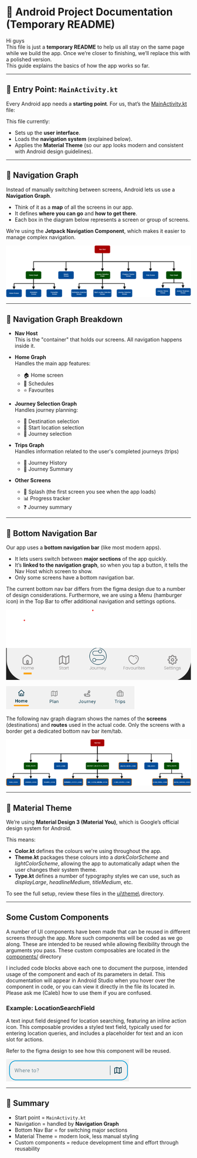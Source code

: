 # 🚀 Android Project Documentation (Temporary README)

Hi guys  
This file is just a **temporary README** to help us all stay on the same page while we build the
app. Once we’re closer to finishing, we’ll replace this with a polished version.  
This guide explains the basics of how the app works so far.

---

## 📌 Entry Point: `MainActivity.kt`

Every Android app needs a **starting point**. For us, that’s the [MainActivity.kt](https://github.com/Eduvos-ITDMA/CitiWay-App/blob/main/app/src/main/java/com/example/citiway/MainActivity.kt) file:

This file currently:

- Sets up the **user interface**.
- Loads the **navigation system** (explained below).
- Applies the **Material Theme** (so our app looks modern and consistent with Android design
  guidelines).

---

## 🧭 Navigation Graph

Instead of manually switching between screens, Android lets us use a **Navigation Graph**.

- Think of it as a **map** of all the screens in our app.
- It defines **where you can go** and **how to get there**.
- Each box in the diagram below represents a screen or group of screens.

We’re using the **Jetpack Navigation Component**, which makes it easier to manage complex navigation.

![Navigation Graph](readme-images/MyCiTi-nav-graph-2.png)

---

## 📂 Navigation Graph Breakdown

- **Nav Host**  
  This is the "container" that holds our screens. All navigation happens inside it.

- **Home Graph**  
  Handles the main app features:
  - 🏠 Home screen
  - 📅 Schedules
  - ⭐ Favourites

- **Journey Selection Graph**  
  Handles journey planning:
  - 🎯 Destination selection
  - 📍 Start location selection
  - 🚗 Journey selection

- **Trips Graph**  
  Handles information related to the user's completed journeys (trips)
  - 📜 Journey History
  - 📝 Journey Summary

- **Other Screens**
  - 🌊 Splash (the first screen you see when the app loads)
  - 📊 Progress tracker
  - ❓ Journey summary

---

## 📱 Bottom Navigation Bar

Our app uses a **bottom navigation bar** (like most modern apps).

- It lets users switch between **major sections** of the app quickly.
- It’s **linked to the navigation graph**, so when you tap a button, it tells the Nav Host which
  screen to show.
- Only some screens have a bottom navigation bar.

The current bottom nav bar differs from the figma design due to a number of design considerations. Furthermore, we are using a Menu (hamburger icon) in the Top Bar to offer additional navigation and settings options.

![Old Design](readme-images/old-bottom-bar.png)

![Current Design](readme-images/current-bottom-bar.png)

The following nav graph diagram shows the names of the **screens** (destinations) and **routes** used in the
actual code. Only the screens with a border get a dedicated bottom nav bar item/tab.

![Navigation Graph Implementation](readme-images/MyCiTi-nav-graph-implementation-2.png)

---

## 🎨 Material Theme

We’re using **Material Design 3 (Material You)**, which is Google’s official design system for
Android.

This means:

- **Color.kt** defines the colours we're using throughout the app.
- **Theme.kt** packages these colours into a _darkColorScheme_ and _lightColorScheme_, allowing the app to automatically adapt when the user changes their system theme.
- **Type.kt** defines a number of typography styles we can use, such as _displayLarge_, _headlineMedium_, _titleMedium_, etc.

To see the full setup, review these files in the [ui\theme\\](https://github.com/Eduvos-ITDMA/CitiWay-App/blob/main/app/src/main/java/com/example/citiway/ui/theme) directory.

---

## Some Custom Components

A number of UI components have been made that can be reused in different screens through the app. More such components will be coded as we go along. These are intended to be reused while allowing flexibility through the arguments you pass. These custom composables are located in the [components/](https://github.com/Eduvos-ITDMA/CitiWay-App/blob/main/app/src/main/java/com/example/citiway/ui/components) directory

I included code blocks above each one to document the purpose, intended usage of the component and each of its parameters in detail. This documentation will appear in Android Studio when you hover over the component in code, or you can view it directly in the file its located in. Please ask me (Caleb) how to use them if you are confused.

### Example: LocationSearchField
A text input field designed for location searching, featuring an inline action icon. This composable provides a styled text field, typically used for entering location queries, and includes a placeholder for text and an icon slot for actions.

Refer to the figma design to see how this component will be reused.

![Location Search Field](readme-images/location-search-field-composable.png)

---

## 📝 Summary

- Start point = `MainActivity.kt`
- Navigation = handled by **Navigation Graph**
- Bottom Nav Bar = for switching major sections
- Material Theme = modern look, less manual styling
- Custom components = reduce development time and effort through reusability
